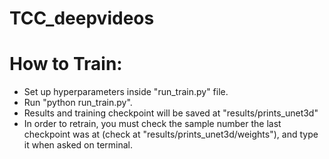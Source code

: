 # TCC_deepvideos


# How to Train:
- Set up hyperparameters inside "run_train.py" file.
- Run "python run_train.py".
- Results and training checkpoint will be saved at "results/prints_unet3d"
- In order to retrain, you must check the sample number the last checkpoint was at (check at "results/prints_unet3d/weights"), and type it when asked on terminal.
